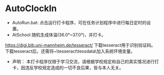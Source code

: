 # AutoClockIn


* AutoRun.bat:
  点击运行打卡程序，可在任务计划程序中进行每日定时的设置。
* AtSchool
  随机生成体温(36.0°~37.0°)，并打卡。

https://digi.bib.uni-mannheim.de/tesseract/ 下载tesseract用于识别验证码。下载tesseract后，还需将~\tesseract\tessdata\加入系统环境变量。

* 声明：
  本打卡程序仅限于学习交流，请根据学校规定和自己的真实情况进行打卡，因违反学校规定造成的一切不良后果，皆与本人无关。
